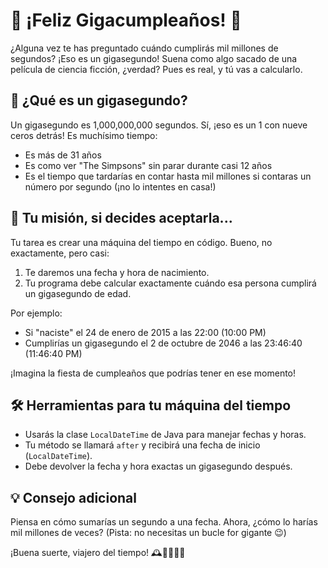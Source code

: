 # 🎂 ¡Feliz Gigacumpleaños! 🎉

¿Alguna vez te has preguntado cuándo cumplirás mil millones de segundos? ¡Eso es un gigasegundo! Suena como algo sacado de una película de ciencia ficción, ¿verdad? Pues es real, y tú vas a calcularlo.

## 🤔 ¿Qué es un gigasegundo?

Un gigasegundo es 1,000,000,000 segundos. Sí, ¡eso es un 1 con nueve ceros detrás! Es muchísimo tiempo:
- Es más de 31 años
- Es como ver "The Simpsons" sin parar durante casi 12 años
- Es el tiempo que tardarías en contar hasta mil millones si contaras un número por segundo (¡no lo intentes en casa!)

## 🚀 Tu misión, si decides aceptarla...

Tu tarea es crear una máquina del tiempo en código. Bueno, no exactamente, pero casi:
1. Te daremos una fecha y hora de nacimiento.
2. Tu programa debe calcular exactamente cuándo esa persona cumplirá un gigasegundo de edad.

Por ejemplo:
- Si "naciste" el 24 de enero de 2015 a las 22:00 (10:00 PM)
- Cumplirías un gigasegundo el 2 de octubre de 2046 a las 23:46:40 (11:46:40 PM)

¡Imagina la fiesta de cumpleaños que podrías tener en ese momento!

## 🛠 Herramientas para tu máquina del tiempo

- Usarás la clase `LocalDateTime` de Java para manejar fechas y horas.
- Tu método se llamará `after` y recibirá una fecha de inicio (`LocalDateTime`).
- Debe devolver la fecha y hora exactas un gigasegundo después.

## 💡 Consejo adicional

Piensa en cómo sumarías un segundo a una fecha. Ahora, ¿cómo lo harías mil millones de veces? (Pista: no necesitas un bucle for gigante 😉)

¡Buena suerte, viajero del tiempo! 🕰️👨‍🚀👩‍🚀
